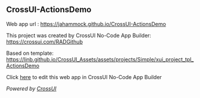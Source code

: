 ## CrossUI-ActionsDemo
Web app url : https://jahammock.github.io/CrossUI-ActionsDemo

This project was created by CrossUI No-Code App Builder: https://crossui.com/RADGithub

Based on template: https://linb.github.io/CrossUI_Assets/assets/projects/Simple/xui_project_tpl_ActionsDemo

Click [here](https://crossui.com/RADGithub/#!from=github&owner=jahammock&repo=CrossUI-ActionsDemo) to edit this web app in CrossUI No-Code App Builder

<i>Powered by [CrossUI](https://crossui.com)</i>
